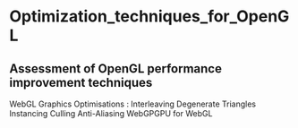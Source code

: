 ﻿# Optimization_techniques_for_OpenGL
<h2> Assessment of OpenGL performance improvement techniques </h2>
<body>
   <p>
       WebGL Graphics Optimisations : 
           Interleaving
           Degenerate Triangles 
           Instancing 
           Culling
           Anti-Aliasing
        WebGPGPU for WebGL 
           
   </p>
</body>
